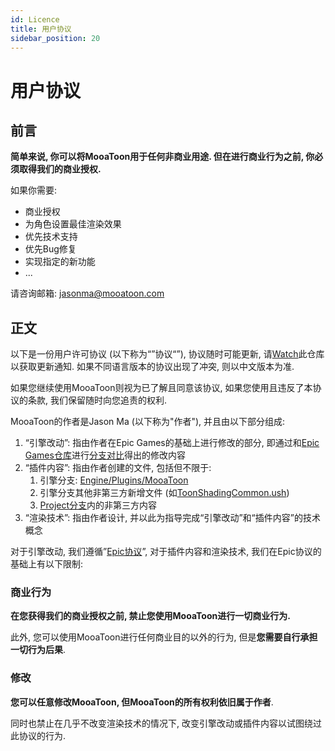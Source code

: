 ```yaml
---
id: Licence
title: 用户协议
sidebar_position: 20
---
```

# 用户协议

## 前言

**简单来说, 你可以将MooaToon用于任何非商业用途. 但在进行商业行为之前, 你必须取得我们的商业授权.**

如果你需要:

- 商业授权
- 为角色设置最佳渲染效果
- 优先技术支持
- 优先Bug修复
- 实现指定的新功能
- ...

请咨询邮箱: jasonma@mooatoon.com

## 正文

以下是一份用户许可协议 (以下称为“”协议“”), 协议随时可能更新, 请[Watch](https://github.com/JasonMa0012/MooaToon)此仓库以获取更新通知. 如果不同语言版本的协议出现了冲突, 则以中文版本为准.

如果您继续使用MooaToon则视为已了解且同意该协议, 如果您使用且违反了本协议的条款, 我们保留随时向您追责的权利.

MooaToon的作者是Jason Ma (以下称为"作者"), 并且由以下部分组成:

1. “引擎改动”: 指由作者在Epic Games的基础上进行修改的部分, 即通过和[Epic Games仓库](https://github.com/EpicGames/UnrealEngine)进行[分支对比](https://github.com/EpicGames/UnrealEngine/compare/5.1...Jason-Ma-0012:MooaToon-Engine:5.1)得出的修改内容
2. “插件内容”: 指由作者创建的文件, 包括但不限于:
   1. 引擎分支: [Engine/Plugins/MooaToon](https://github.com/Jason-Ma-0012/MooaToon-Engine/tree/5.1/Engine/Plugins/MooaToon)
   2. 引擎分支其他非第三方新增文件 (如[ToonShadingCommon.ush](https://github.com/Jason-Ma-0012/MooaToon-Engine/blob/5.1/Engine/Shaders/Private/ToonShadingCommon.ush))
   3. [Project分支](https://github.com/Jason-Ma-0012/MooaToon-Engine/tree/5.1_MooaToonProject)内的非第三方内容
3. “渲染技术”: 指由作者设计, 并以此为指导完成“引擎改动”和“插件内容”的技术概念

对于引擎改动, 我们遵循”[Epic协议](https://www.unrealengine.com/en-US/eula/unreal)”, 对于插件内容和渲染技术, 我们在Epic协议的基础上有以下限制:

### 商业行为

**在您获得我们的商业授权之前, 禁止您使用MooaToon进行一切商业行为.**

此外, 您可以使用MooaToon进行任何商业目的以外的行为, 但是**您需要自行承担一切行为后果**.

### 修改

**您可以任意修改MooaToon, 但MooaToon的所有权利依旧属于作者**. 

同时也禁止在几乎不改变渲染技术的情况下, 改变引擎改动或插件内容以试图绕过此协议的行为.

